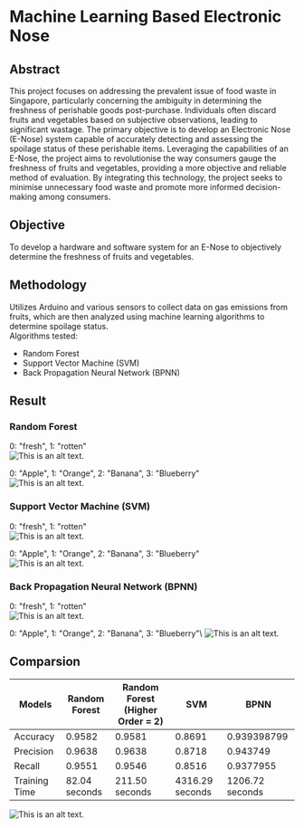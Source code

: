 #   Machine Learning Based Electronic Nose

## Abstract
This project focuses on addressing the prevalent issue of food waste in Singapore, particularly concerning the ambiguity in determining the freshness of perishable goods post-purchase. Individuals often discard fruits and vegetables based on subjective observations, leading to significant wastage. The primary objective is to develop an Electronic Nose (E-Nose) system capable of accurately detecting and assessing the spoilage status of these perishable items. Leveraging the capabilities of an E-Nose, the project aims to revolutionise the way consumers gauge the freshness of fruits and vegetables, providing a more objective and reliable method of evaluation. By integrating this technology, the project seeks to minimise unnecessary food waste and promote more informed decision-making among consumers.

## Objective
To develop a hardware and software system for an E-Nose to objectively determine the freshness of fruits and vegetables.

## Methodology
Utilizes Arduino and various sensors to collect data on gas emissions from fruits, which are then analyzed using machine learning algorithms to determine spoilage status.\
Algorithms tested:
* Random Forest
* Support Vector Machine (SVM)
* Back Propagation Neural Network (BPNN)

## Result
### Random Forest
0: "fresh", 1: "rotten"\
![This is an alt text.](/images/RF_fresh.png )

0: "Apple", 1: "Orange", 2: "Banana", 3: "Blueberry" \
![This is an alt text.](/images/RF_fruit.png )

### Support Vector Machine (SVM)
0: "fresh", 1: "rotten"\
![This is an alt text.](/images/SVM_fresh.png )

0: "Apple", 1: "Orange", 2: "Banana", 3: "Blueberry" \
![This is an alt text.](/images/SVM_fruit.png )

### Back Propagation Neural Network (BPNN)
0: "fresh", 1: "rotten"\
![This is an alt text.](/images/BPNN_fresh.png )

0: "Apple", 1: "Orange", 2: "Banana", 3: "Blueberry"\ 
![This is an alt text.](/images/BPNN_fruit.png )

## Comparsion

| Models            | Random Forest | Random Forest (Higher Order = 2) | SVM     | BPNN       |
|-------------------|---------------|----------------------------------|---------|------------|
| Accuracy          | 0.9582        | 0.9581                           | 0.8691  | 0.939398799|
| Precision         | 0.9638        | 0.9638                           | 0.8718  | 0.943749   |
| Recall            | 0.9551        | 0.9546                           | 0.8516  | 0.9377955  |
| Training Time     | 82.04 seconds | 211.50 seconds                   | 4316.29 seconds | 1206.72 seconds |

![This is an alt text.](/images/result_compare_bar.png )


